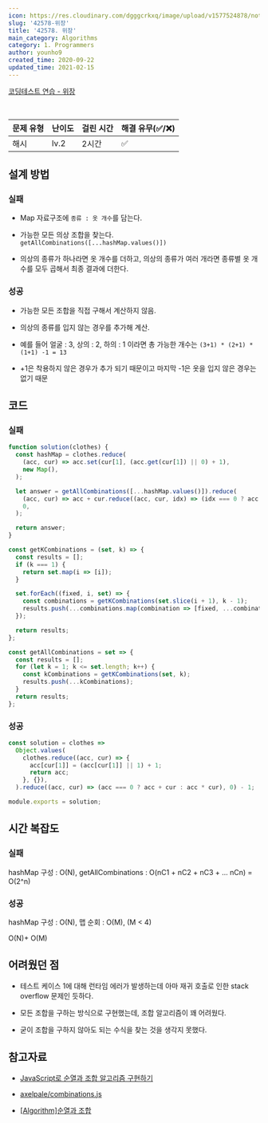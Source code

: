 ```yaml
---
icon: https://res.cloudinary.com/dgggcrkxq/image/upload/v1577524878/noticon/gzl7ru4i4vv3phyv34y3.png
slug: '42578-위장'
title: '42578. 위장'
main_category: Algorithms
category: 1. Programmers
author: younho9
created_time: 2020-09-22
updated_time: 2021-02-15
---
```


[코딩테스트 연습 - 위장](https://programmers.co.kr/learn/courses/30/lessons/42578)

<br />

| 문제 유형 | 난이도 | 걸린 시간 | 해결 유무(✅/❌) |
| --------- | ------ | --------- | ---------------- |
| 해시      | lv.2   | 2시간     | ✅               |

## 설계 방법

### 실패

- Map 자료구조에 `종류 : 옷 개수`를 담는다.

- 가능한 모든 의상 조합을 찾는다. `getAllCombinations([...hashMap.values()])`

- 의상의 종류가 하나라면 옷 개수를 더하고, 의상의 종류가 여러 개라면 종류별 옷 개수를 모두 곱해서 최종 결과에 더한다.

### 성공

- 가능한 모든 조합을 직접 구해서 계산하지 않음.

- 의상의 종류를 입지 않는 경우를 추가해 계산.

- 예를 들어 얼굴 : 3, 상의 : 2, 하의 : 1 이라면 총 가능한 개수는 `(3+1) * (2+1) * (1+1) -1 = 13`

- +1은 착용하지 않은 경우가 추가 되기 때문이고 마지막 -1은 옷을 입지 않은 경우는 없기 때문

## 코드

### 실패

```javascript
function solution(clothes) {
  const hashMap = clothes.reduce(
    (acc, cur) => acc.set(cur[1], (acc.get(cur[1]) || 0) + 1),
    new Map(),
  );

  let answer = getAllCombinations([...hashMap.values()]).reduce(
    (acc, cur) => acc + cur.reduce((acc, cur, idx) => (idx === 0 ? acc + cur : acc * cur), 0),
    0,
  );

  return answer;
}

const getKCombinations = (set, k) => {
  const results = [];
  if (k === 1) {
    return set.map(i => [i]);
  }

  set.forEach((fixed, i, set) => {
    const combinations = getKCombinations(set.slice(i + 1), k - 1);
    results.push(...combinations.map(combination => [fixed, ...combination]));
  });

  return results;
};

const getAllCombinations = set => {
  const results = [];
  for (let k = 1; k <= set.length; k++) {
    const kCombinations = getKCombinations(set, k);
    results.push(...kCombinations);
  }
  return results;
};
```

### 성공

```javascript
const solution = clothes =>
  Object.values(
    clothes.reduce((acc, cur) => {
      acc[cur[1]] = (acc[cur[1]] || 1) + 1;
      return acc;
    }, {}),
  ).reduce((acc, cur) => (acc === 0 ? acc + cur : acc * cur), 0) - 1;

module.exports = solution;
```

## 시간 복잡도

### 실패

hashMap 구성 : O(N),
getAllCombinations : O(nC1 + nC2 + nC3 + ... nCn) = O(2^n)

### 성공

hashMap 구성 : O(N),
맵 순회 : O(M), (M < 4)

O(N)+ O(M)

## 어려웠던 점

- 테스트 케이스 1에 대해 런타임 에러가 발생하는데 아마 재귀 호출로 인한 stack overflow 문제인 듯하다.

- 모든 조합을 구하는 방식으로 구현했는데, 조합 알고리즘이 꽤 어려웠다.

- 굳이 조합을 구하지 않아도 되는 수식을 찾는 것을 생각지 못했다.

## 참고자료

- [JavaScript로 순열과 조합 알고리즘 구현하기](https://medium.com/@jun.choi.4928/javascript%EB%A1%9C-%EC%88%9C%EC%97%B4%EA%B3%BC-%EC%A1%B0%ED%95%A9-%EC%95%8C%EA%B3%A0%EB%A6%AC%EC%A6%98-%EA%B5%AC%ED%98%84%ED%95%98%EA%B8%B0-21df4b536349)

- [axelpale/combinations.js](https://gist.github.com/axelpale/3118596)

- [[Algorithm]순열과 조합](https://codemcd.github.io/algorithm/Algorithm-%EC%88%9C%EC%97%B4%EA%B3%BC-%EC%A1%B0%ED%95%A9/)
